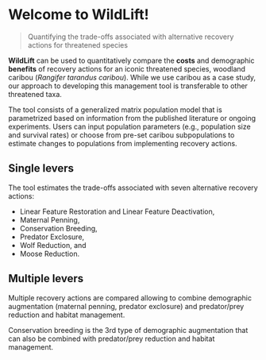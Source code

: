 # Welcome to WildLift!

> Quantifying the trade-offs associated with alternative
> recovery actions for threatened species

**WildLift** can be used to quantitatively compare the **costs** and 
demographic **benefits** of recovery actions for an iconic threatened species, 
woodland caribou (*Rangifer tarandus caribou*).
While we use caribou as a case study, our approach to developing this 
management tool is transferable to other threatened taxa.

The tool consists of a generalized matrix population model that is 
parametrized based on information from the published literature or ongoing
experiments. Users can input population parameters 
(e.g., population size and survival rates) or choose from 
pre-set caribou subpopulations to estimate changes to populations 
from implementing recovery actions. 

## Single levers

The tool estimates the trade-offs
associated with seven alternative recovery actions: 

- Linear Feature Restoration and Linear Feature Deactivation, 
- Maternal Penning,
- Conservation Breeding, 
- Predator Exclosure, 
- Wolf Reduction, and 
- Moose Reduction. 

## Multiple levers

Multiple recovery actions are compared allowing to combine
demographic augmentation (maternal penning, predator exclosure)
and predator/prey reduction and habitat management.

Conservation breeding is the 3rd type of demographic augmentation
that can also be combined with predator/prey reduction and habitat management.

